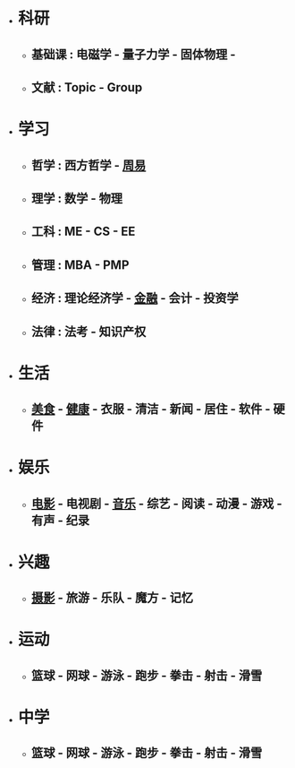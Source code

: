* # 科研
   * ## 基础课 : 电磁学 - 量子力学 - 固体物理 -    
   * ## 文献 : Topic - Group
* # 学习
   * ## 哲学 : 西方哲学 - [周易](https://roy2313.github.io/bookofchanges/)   
   * ## 理学 : 数学 - 物理
   * ## 工科 : ME - CS - EE
   * ## 管理 : MBA - PMP
   * ## 经济 : 理论经济学 - [金融](https://roy2313.github.io/finance/) - 会计 - 投资学 
   * ## 法律 : 法考 - 知识产权
* # 生活
   * ## [美食](https://roy2313.github.io/food/) - [健康](https://roy2313.github.io/health/) - 衣服 - 清洁 - 新闻 - 居住 - 软件 - 硬件
* # 娱乐
   * ## [电影](https://roy2313.github.io/movie/) - 电视剧 - [音乐](https://roy2313.github.io/music/) - 综艺 - 阅读 - 动漫 - 游戏 - 有声 - 纪录
* # 兴趣
   * ## [摄影](https://roy2313.github.io/rvoct2020/) - 旅游 - 乐队 - 魔方 - 记忆
* # 运动
   * ## 篮球 - 网球 - 游泳 - 跑步 - 拳击 - 射击 - 滑雪
* # 中学
   * ## 篮球 - 网球 - 游泳 - 跑步 - 拳击 - 射击 - 滑雪
